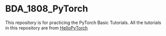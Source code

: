 # BDA_1808_PyTorch

This repository is for practicing the PyTorch Basic Tutorials.
All the tutorials in this repository are from [HelloPyTorch](https://github.com/InsuJeon/HelloPyTorch)
